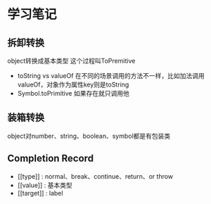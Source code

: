 # 学习笔记

## 拆卸转换 

object转换成基本类型 这个过程叫ToPremitive

* toString vs valueOf 在不同的场景调用的方法不一样，比如加法调用valueOf，对象作为属性key则是toString
* Symbol.toPrimitive 如果存在就只调用他

## 装箱转换

object对number、string、boolean、symbol都是有包装类

## Completion Record

* [[type]] : normal、break、continue、return、or throw
* [[value]] : 基本类型
* [[target]] : label
